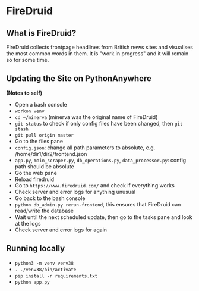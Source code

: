 FireDruid
=========

What is FireDruid?
------------------
FireDruid collects frontpage headlines from British news sites and visualises the most common words in them.
It is "work in progress" and it will remain so for some time.


Updating the Site on PythonAnywhere
-----------------------------------
**(Notes to self)**  
* Open a bash console
* `workon venv`
* `cd ~/minerva` (minerva was the original name of FireDruid)
* `git status` to check if only config files have been changed, then `git stash`
* `git pull origin master`
* Go to the files pane
* `config.json`: change all path parameters to absolute, e.g. /home/dir1/dir2/frontend.json
* `app.py`, `main_scraper.py`, `db_operations.py`, `data_processor.py`: config path should be absolute
* Go the web pane
* Reload firedruid
* Go to `https://www.firedruid.com/` and check if everything works
* Check server and error logs for anything unusual
* Go back to the bash console
* `python db_admin.py rerun-frontend`, this ensures that FireDruid can read/write the database
* Wait until the next scheduled update, then go to the tasks pane and look at the logs
* Check server and error logs for again

Running locally
---------------
* `python3 -m venv venv38`
* `. ./venv38/bin/activate`
* `pip install -r requirements.txt`
* `python app.py`
